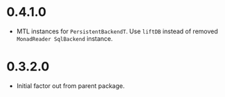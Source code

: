 0.4.1.0
=======

* MTL instances for `PersistentBackendT`. Use `liftDB` instead of removed `MonadReader SqlBackend` instance. 

0.3.2.0
=======

* Initial factor out from parent package.

